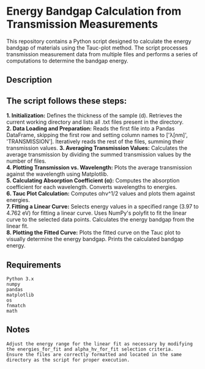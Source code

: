 # Energy Bandgap Calculation from Transmission Measurements

This repository contains a Python script designed to calculate the energy bandgap of materials using the Tauc-plot method. The script processes transmission measurement data from multiple files and performs a series of computations to determine the bandgap energy.
## Description

## The script follows these steps:
<b>1. Initialization:</b>
        Defines the thickness of the sample (d).
        Retrieves the current working directory and lists all .txt files present in the directory. </br>
<b>2. Data Loading and Preparation:</b>
        Reads the first file into a Pandas DataFrame, skipping the first row and setting column names to ['λ[nm]', 'TRANSMISSION'].
        Iteratively reads the rest of the files, summing their transmission values.
<b>3. Averaging Transmission Values:</b>
        Calculates the average transmission by dividing the summed transmission values by the number of files. </br>
<b>4. Plotting Transmission vs. Wavelength:</b>
        Plots the average transmission against the wavelength using Matplotlib. </br>
<b>5. Calculating Absorption Coefficient (α):</b>
        Computes the absorption coefficient for each wavelength.
        Converts wavelengths to energies. </br>
<b>6. Tauc Plot Calculation:</b>
        Computes αhν^1/2 values and plots them against energies. </br>
<b>7. Fitting a Linear Curve:</b>
        Selects energy values in a specified range (3.97 to 4.762 eV) for fitting a linear curve.
        Uses NumPy's polyfit to fit the linear curve to the selected data points.
        Calculates the energy bandgap from the linear fit. </br>
<b>8. Plotting the Fitted Curve:</b>
        Plots the fitted curve on the Tauc plot to visually determine the energy bandgap.
        Prints the calculated bandgap energy. </br>

## Requirements

    Python 3.x
    numpy
    pandas
    matplotlib
    os
    fnmatch
    math


## Notes
    Adjust the energy range for the linear fit as necessary by modifying the energies_for_fit and alpha_hv_for_fit selection criteria.
    Ensure the files are correctly formatted and located in the same directory as the script for proper execution.

